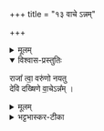 +++
title = "१३ वाचे ऽन्नम्"

+++

<details><summary>मूलम्</summary>

वा॒चेऽन्न᳚म् ।
</details>


<div class="js_include" url="/vedAH_yajuH/taittirIyam/AraNyakam/yajuH/sarva-prastutiH/03/15-17_pratigrahAH/devasya_tvA_savituH__pratigRhNAmi.md"  newLevelForH1="5" includeTitle="false"> </div>  


<details open><summary>विश्वास-प्रस्तुतिः</summary>

राजा᳚ त्वा॒ वरु॑णो नयतु  
देवि दख्षिणे वा॒चेऽन्न᳚म् ।
</details>

<details><summary>मूलम्</summary>

राजा᳚ त्वा॒ वरु॑णो नयतु  
देवि दख्षिणे वा॒चेऽन्न᳚म् ।
</details>

<details><summary>भट्टभास्कर-टीका</summary>

हे हिरण्यात्मिके ! देवि! दक्षिणे! राजा वरुणः त्वां ... नयतु । तच्चेयमिष्टकाऽस्ति ।
</details>


<div class="js_include" url="/vedAH_yajuH/taittirIyam/AraNyakam/yajuH/sarva-prastutiH/03/15-17_pratigrahAH/tenAmRtatvam_ashyAm.md"  newLevelForH1="5" includeTitle="false"> </div>  
